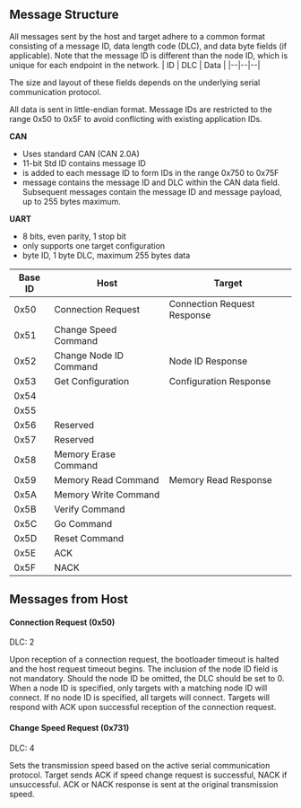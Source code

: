 ## Message Structure
All messages sent by the host and target adhere to a common format consisting of a message ID, data length code (DLC), and data byte fields (if applicable). Note that the message ID is different than the node ID, which is unique for each endpoint in the network.
| ID | DLC | Data |
|--|--|--|

The size and layout of these fields depends on the underlying serial communication protocol.

All data is sent in little-endian format. Message IDs are restricted to the range 0x50 to 0x5F to avoid conflicting with existing application IDs. 

**CAN**
- Uses standard CAN (CAN 2.0A)
- 11-bit Std ID contains message ID
- is added to each message ID to form IDs in the range 0x750 to 0x75F
- message contains the message ID and DLC within the CAN data field. Subsequent messages contain the message ID and message payload, up to 255 bytes maximum.

**UART**
- 8 bits, even parity, 1 stop bit
- only supports one target configuration
- byte ID, 1 byte DLC, maximum 255 bytes data

| Base ID | Host | Target |
|--|--|--|
0x50 |	Connection Request |	Connection Request Response
0x51 |	Change Speed Command	
0x52 |	Change Node ID Command	| Node ID Response
0x53 |	Get Configuration |	Configuration Response
0x54 |		
0x55 |		
0x56 |	Reserved	
0x57 |	Reserved	
0x58 |	Memory Erase Command	
0x59 |	Memory Read Command |	Memory Read Response
0x5A |	Memory Write Command	
0x5B |	Verify Command	
0x5C |	Go Command	
0x5D |	Reset Command	
0x5E |		ACK
0x5F |		NACK

## Messages from Host
#### Connection Request (0x50)
DLC: 2

Upon reception of a connection request, the bootloader timeout is halted and the host request timeout begins. The inclusion of the node ID field is not mandatory. Should the node ID be omitted, the DLC should be set to 0. When a node ID is specified, only targets with a matching node ID will connect. If no node ID is specified, all targets will connect. Targets will respond with ACK upon successful reception of the connection request.

#### Change Speed Request (0x731)
DLC: 4

Sets the transmission speed based on the active serial communication protocol. Target sends ACK if speed change request is successful, NACK if unsuccessful. ACK or NACK response is sent at the original transmission speed.
